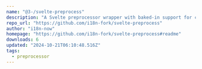```yaml
---
name: "@3-/svelte-preprocess"
description: "A Svelte preprocessor wrapper with baked-in support for commonly used preprocessors"
repo_url: "https://github.com/i18n-fork/svelte-preprocess"
author: "i18n-now"
homepage: "https://github.com/i18n-fork/svelte-preprocess#readme"
downloads: 6
updated: "2024-10-21T06:10:48.516Z"
tags: 
  - preprocessor
---
```

